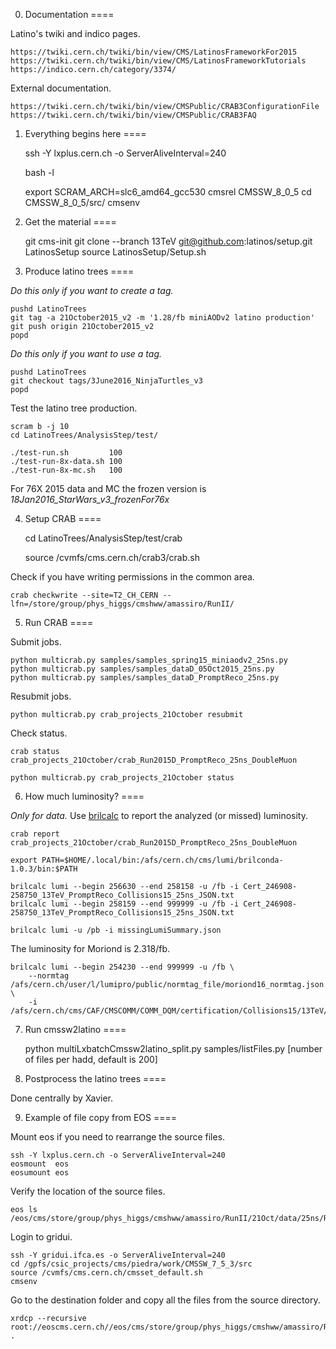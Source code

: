 0. Documentation
====

Latino's twiki and indico pages.

    https://twiki.cern.ch/twiki/bin/view/CMS/LatinosFrameworkFor2015
    https://twiki.cern.ch/twiki/bin/view/CMS/LatinosFrameworkTutorials
    https://indico.cern.ch/category/3374/

External documentation.

    https://twiki.cern.ch/twiki/bin/view/CMSPublic/CRAB3ConfigurationFile
    https://twiki.cern.ch/twiki/bin/view/CMSPublic/CRAB3FAQ


1. Everything begins here
====

    ssh -Y lxplus.cern.ch -o ServerAliveInterval=240

    bash -l

    export SCRAM_ARCH=slc6_amd64_gcc530
    cmsrel CMSSW_8_0_5
    cd CMSSW_8_0_5/src/
    cmsenv


2. Get the material
====

    git cms-init
    git clone --branch 13TeV git@github.com:latinos/setup.git LatinosSetup
    source LatinosSetup/Setup.sh


3. Produce latino trees
====

*Do this only if you want to create a tag.*

    pushd LatinoTrees
    git tag -a 21October2015_v2 -m '1.28/fb miniAODv2 latino production'
    git push origin 21October2015_v2
    popd

*Do this only if you want to use a tag.*

    pushd LatinoTrees
    git checkout tags/3June2016_NinjaTurtles_v3
    popd

Test the latino tree production.

    scram b -j 10
    cd LatinoTrees/AnalysisStep/test/

    ./test-run.sh         100
    ./test-run-8x-data.sh 100
    ./test-run-8x-mc.sh   100

For 76X 2015 data and MC the frozen version is *18Jan2016_StarWars_v3_frozenFor76x*

4. Setup CRAB
====

    cd LatinoTrees/AnalysisStep/test/crab

    source /cvmfs/cms.cern.ch/crab3/crab.sh

Check if you have writing permissions in the common area.

    crab checkwrite --site=T2_CH_CERN --lfn=/store/group/phys_higgs/cmshww/amassiro/RunII/


5. Run CRAB
====

Submit jobs.

    python multicrab.py samples/samples_spring15_miniaodv2_25ns.py
    python multicrab.py samples/samples_dataD_05Oct2015_25ns.py
    python multicrab.py samples/samples_dataD_PromptReco_25ns.py

Resubmit jobs.

    python multicrab.py crab_projects_21October resubmit

Check status.
    
    crab status crab_projects_21October/crab_Run2015D_PromptReco_25ns_DoubleMuon

    python multicrab.py crab_projects_21October status

6. How much luminosity?
====

*Only for data.* Use [brilcalc](http://cms-service-lumi.web.cern.ch/cms-service-lumi/brilwsdoc.html) to report the analyzed (or missed) luminosity.

    crab report crab_projects_21October/crab_Run2015D_PromptReco_25ns_DoubleMuon

    export PATH=$HOME/.local/bin:/afs/cern.ch/cms/lumi/brilconda-1.0.3/bin:$PATH

    brilcalc lumi --begin 256630 --end 258158 -u /fb -i Cert_246908-258750_13TeV_PromptReco_Collisions15_25ns_JSON.txt
    brilcalc lumi --begin 258159 --end 999999 -u /fb -i Cert_246908-258750_13TeV_PromptReco_Collisions15_25ns_JSON.txt

    brilcalc lumi -u /pb -i missingLumiSummary.json

    
The luminosity for Moriond is 2.318/fb.
        
    brilcalc lumi --begin 254230 --end 999999 -u /fb \
        --normtag /afs/cern.ch/user/l/lumipro/public/normtag_file/moriond16_normtag.json \
        -i /afs/cern.ch/cms/CAF/CMSCOMM/COMM_DQM/certification/Collisions15/13TeV/Reprocessing/Cert_13TeV_16Dec2015ReReco_Collisions15_25ns_JSON.txt


7. Run cmssw2latino
====

    python multiLxbatchCmssw2latino_split.py samples/listFiles.py [number of files per hadd, default is 200]


8. Postprocess the latino trees
====

Done centrally by Xavier.


9. Example of file copy from EOS
====

Mount eos if you need to rearrange the source files.

    ssh -Y lxplus.cern.ch -o ServerAliveInterval=240
    eosmount  eos
    eosumount eos

Verify the location of the source files.

    eos ls /eos/cms/store/group/phys_higgs/cmshww/amassiro/RunII/21Oct/data/25ns/Run2015D_PromptReco

Login to gridui.

    ssh -Y gridui.ifca.es -o ServerAliveInterval=240
    cd /gpfs/csic_projects/cms/piedra/work/CMSSW_7_5_3/src
    source /cvmfs/cms.cern.ch/cmsset_default.sh
    cmsenv

Go to the destination folder and copy all the files from the source directory.

    xrdcp --recursive root://eoscms.cern.ch//eos/cms/store/group/phys_higgs/cmshww/amassiro/RunII/21Oct/data/25ns/Run2015D_PromptReco .

